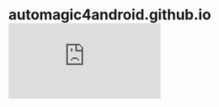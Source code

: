 # automagic4android.github.io [![Analytics](https://ga-beacon.appspot.com/UA-70678518-3/README.MD)](https://github.com/igrigorik/ga-beacon)
